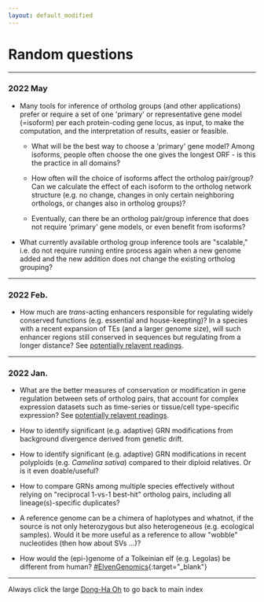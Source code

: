 ```yaml
---
layout: default_modified
---
```


# Random questions

___
### 2022 May

- Many tools for inference of ortholog groups (and other applications) prefer or require a set of one 'primary' or representative gene model (=isoform) per each protein-coding gene locus, as input, to make the computation, and the interpretation of results, easier or feasible. 

	- What will be the best way to choose a 'primary' gene model? Among isoforms, people often choose the one gives the longest ORF - is this the practice in all domains?

	- How often will the choice of isoforms affect the ortholog pair/group?  Can we calculate the effect of each isoform to the ortholog network structure (e.g. no change, changes in only certain neighboring orthologs, or changes also in ortholog groups)?

	- Eventually, can there be an ortholog pair/group inference that does not require 'primary' gene models, or even benefit from isoforms?

- What currently available ortholog group inference tools are "scalable," i.e. do not require running entire process again when a new genome added and the new addition does not change the existing ortholog grouping?

___
### 2022 Feb.

- How much are _trans_-acting enhancers responsible for regulating widely conserved functions (e.g. essential and house-keepting)? In a species with a recent expansion of TEs (and a larger genome size), will such enhancer regions still conserved in sequences but regulating from a longer distance? See [potentially relavent readings](relevant_2.md).

___
### 2022 Jan.

- What are the better measures of conservation or modification in gene regulation between sets of ortholog pairs, that account for complex expression datasets such as time-series or tissue/cell type-specific expression? See [potentially relavent readings](relevant_1.md).

- How to identify significant (e.g. adaptive) GRN modifications from background divergence derived from genetic drift.

- How to identify significant (e.g. adaptive) GRN modifications in recent polyploids (e.g. _Camelina sativa_) compared to their diploid relatives. Or is it even doable/useful?

- How to compare GRNs among multiple species effectively without relying on "reciprocal 1-vs-1 best-hit" ortholog pairs, including all lineage(s)-specific duplicates?

- A reference genome can be a chimera of haplotypes and whatnot, if the source is not only heterozygous but also heterogeneous (e.g. ecological samples). Would it be more useful as a reference to allow "wobble" nucleotides (then how about SVs ...)?

- How would the (epi-)genome of a Tolkeinian elf (e.g. Legolas) be different from human? [#ElvenGenomics](https://twitter.com/inspirace/status/1467178107018915846?s=20){:target="_blank"}

___
Always click the large [Dong-Ha Oh](index.md) to go back to main index